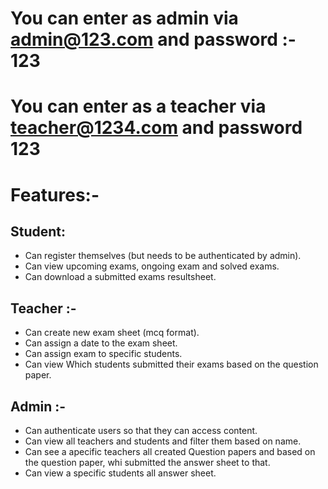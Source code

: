 # You can enter as admin via  admin@123.com and password :- 123
# You can enter as a teacher via teacher@1234.com and password 123

# Features:-
## Student:
- Can register themselves (but needs to be authenticated by admin).
- Can view upcoming exams, ongoing exam and solved exams.
- Can download a submitted exams resultsheet.

## Teacher :-
- Can create new exam sheet (mcq format).
- Can assign a date to the exam sheet.
- Can assign exam to specific students.
- Can view Which students submitted their exams based on the question paper.

## Admin :- 
- Can authenticate users so that they can access content.
- Can view all teachers and students and filter them based on name.
- Can see a apecific teachers all created Question papers and based on the question paper, whi submitted the answer sheet to that.
- Can view a specific students all answer sheet.


